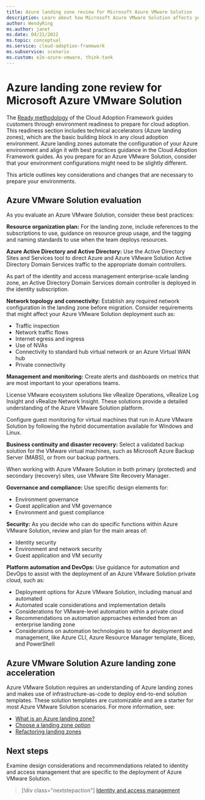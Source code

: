 ```yaml
---
title: Azure landing zone review for Microsoft Azure VMware Solution
description: Learn about how Microsoft Azure VMware Solution affects your Azure landing zone design.
author: WendyRing
ms.author: janet
ms.date: 04/21/2022
ms.topic: conceptual
ms.service: cloud-adoption-framework
ms.subservice: scenario
ms.custom: e2e-azure-vmware, think-tank
---
```


# Azure landing zone review for Microsoft Azure VMware Solution

The [Ready methodology](../../ready/index.md) of the Cloud Adoption Framework guides customers through environment readiness to prepare for cloud adoption. This readiness section includes technical accelerators (Azure landing zones), which are the basic building block in any cloud adoption environment. Azure landing zones automate the configuration of your Azure environment and align it with best practices guidance in the Cloud Adoption Framework guides. As you prepare for an Azure VMware Solution, consider that your environment configurations might need to be slightly different.

This article outlines key considerations and changes that are necessary to prepare your environments.

## Azure VMware Solution evaluation

As you evaluate an Azure VMware Solution, consider these best practices:

**Resource organization plan:** For the landing zone, include references to the subscriptions to use, guidance on resource group usage, and the tagging and naming standards to use when the team deploys resources.

**Azure Active Directory and Active Directory:** Use the Active Directory Sites and Services tool to direct Azure and Azure VMware Solution Active Directory Domain Services traffic to the appropriate domain controllers.

As part of the identity and access management enterprise-scale landing zone, an Active Directory Domain Services domain controller is deployed in the identity subscription.

**Network topology and connectivity:** Establish any required network configuration in the landing zone before migration. Consider requirements that might affect your Azure VMware Solution deployment such as:

- Traffic inspection
- Network traffic flows
- Internet egress and ingress
- Use of NVAs
- Connectivity to standard hub virtual network or an Azure Virtual WAN hub
- Private connectivity

**Management and monitoring​:** Create alerts and dashboards on metrics that are most important to your operations teams.

License VMware ecosystem solutions like vRealize Operations, vRealize Log Insight and vRealize Network Insight. These solutions provide a detailed understanding of the Azure VMware Solution platform.

Configure guest monitoring for virtual machines that run in Azure VMware Solution by following the hybrid documentation available for Windows and Linux.

**Business continuity and disaster recovery:** Select a validated backup solution for the VMware virtual machines, such as Microsoft Azure Backup Server (MABS), or from our backup partners.

When working with Azure VMware Solution in both primary (protected) and secondary (recovery) sites, use VMware Site Recovery Manager.

**Governance and compliance:** Use specific design elements for:

- Environment governance
- Guest application and VM governance
- Environment and guest compliance

**Security:** As you decide who can do specific functions within Azure VMware Solution, review and plan for the main areas of:

- Identity security
- Environment and network security
- Guest application and VM security

**Platform automation and DevOps​:** Use guidance for automation and DevOps to assist with the deployment of an Azure VMware Solution private cloud, such as:

- Deployment options for Azure VMware Solution, including manual and automated
- Automated scale considerations and implementation details
- Considerations for VMware-level automation within a private cloud
- Recommendations on automation approaches extended from an enterprise landing zone
- Considerations on automation technologies to use for deployment and management, like Azure CLI, Azure Resource Manager template, Bicep, and PowerShell

## Azure VMware Solution Azure landing zone acceleration

Azure VMware Solution requires an understanding of Azure landing zones and makes use of infrastructure-as-code to deploy end-to-end solution templates. These solution templates are customizable and are a starter for most Azure VMware Solution scenarios. For more information, see:

- [What is an Azure landing zone?](../../ready/landing-zone/index.md)
- [Choose a landing zone option](../../ready/landing-zone/choose-landing-zone-option.md)
- [Refactoring landing zones](../../ready/landing-zone/refactor.md)

## Next steps

Examine design considerations and recommendations related to identity and access management that are specific to the deployment of Azure VMware Solution.

> [!div class="nextstepaction"]
> [Identity and access management](./eslz-identity-and-access-management.md)
